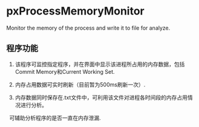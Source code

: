 # pxProcessMemoryMonitor
Monitor the memory of the process and write it to file for analyze.
## 程序功能
1. 该程序可监控指定程序，并在界面中显示该进程所占用的内存数据，包括Commit Memory和Current Working Set.

2. 内存占用数据可实时刷新（目前暂为500ms刷新一次）.

3. 内存数据同时保存在.txt文件中，可利用该文件对进程各时间段的内存占用情况进行分析。

   可辅助分析程序的是否一直在内存泄漏.

